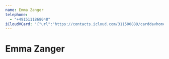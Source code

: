 ```yaml
---
name: Emma Zanger
telephone:
  - "+4915111868048"
iCloudVCard: '{"url":"https://contacts.icloud.com/311500889/carddavhome/card/0537575B-4DBE-4D22-A761-9882DF3221B3.vcf","etag":"\"l34pere5\"","data":"BEGIN:VCARD\r\nVERSION:3.0\r\nFN:\r\nN:Zanger;Emma;;;\r\nUID:78BDB0A8-E11B-4784-B4FF-7C719B11EEBC\r\nREV:2025-04-03T22:05:22Z\r\nORG:;\r\nTEL:+4915111868048\r\nEND:VCARD"}'
---
```

# Emma Zanger